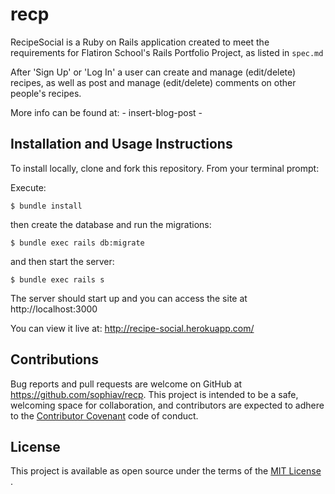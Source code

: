 # recp

RecipeSocial is a Ruby on Rails application created to meet the requirements for Flatiron School's Rails Portfolio Project, as listed in `spec.md`

After 'Sign Up' or 'Log In' a user can create and manage (edit/delete) recipes, as well as post and manage (edit/delete) comments on other people's recipes.

More info can be found at: - insert-blog-post -

## Installation and Usage Instructions
To install locally, clone and fork this repository. From your terminal prompt:

Execute:

    $ bundle install

then create the database and run the migrations:

    $ bundle exec rails db:migrate

and then start the server:

    $ bundle exec rails s

The server should start up and you can access the site at http://localhost:3000

You can view it live at: http://recipe-social.herokuapp.com/

## Contributions
Bug reports and pull requests are welcome on GitHub at https://github.com/sophiav/recp. This project is intended to be a safe, welcoming space for collaboration, and contributors are expected to adhere to the [Contributor Covenant](http://contributor-covenant.org) code of conduct.

## License
This project is available as open source under the terms of the [MIT License](http://opensource.org/licenses/MIT)
.